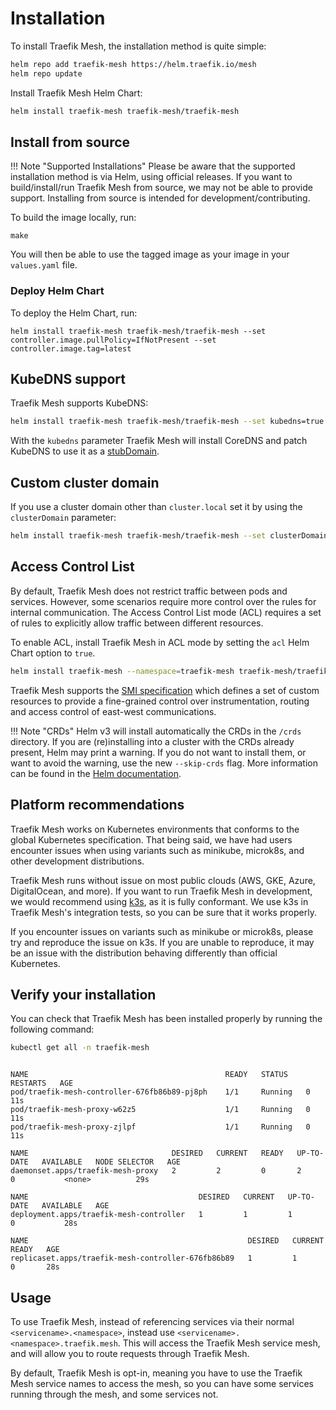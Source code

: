 # Installation

To install Traefik Mesh, the installation method is quite simple:

```bash
helm repo add traefik-mesh https://helm.traefik.io/mesh
helm repo update
```

Install Traefik Mesh Helm Chart:

```bash
helm install traefik-mesh traefik-mesh/traefik-mesh
```

## Install from source

!!! Note "Supported Installations"
    Please be aware that the supported installation method is via Helm, using official releases.
    If you want to build/install/run Traefik Mesh from source, we may not be able to provide support.
    Installing from source is intended for development/contributing.

To build the image locally, run:

```shell
make
```

You will then be able to use the tagged image as your image in your `values.yaml` file.

### Deploy Helm Chart

To deploy the Helm Chart, run:

```shell
helm install traefik-mesh traefik-mesh/traefik-mesh --set controller.image.pullPolicy=IfNotPresent --set controller.image.tag=latest
```

## KubeDNS support

Traefik Mesh supports KubeDNS:

```bash
helm install traefik-mesh traefik-mesh/traefik-mesh --set kubedns=true
```

With the `kubedns` parameter Traefik Mesh will install CoreDNS and patch KubeDNS to use it as a [stubDomain](https://v1-17.docs.kubernetes.io/docs/tasks/administer-cluster/dns-custom-nameservers/#example-stub-domain).

## Custom cluster domain

If you use a cluster domain other than `cluster.local` set it by using the `clusterDomain` parameter:

```bash
helm install traefik-mesh traefik-mesh/traefik-mesh --set clusterDomain=my.custom.domain.com
```

## Access Control List

By default, Traefik Mesh does not restrict traffic between pods and services. However, some scenarios require more control over the rules for internal communication.
The Access Control List mode (ACL) requires a set of rules to explicitly allow traffic between different resources.

To enable ACL, install Traefik Mesh in ACL mode by setting the `acl` Helm Chart option to `true`.

```bash
helm install traefik-mesh --namespace=traefik-mesh traefik-mesh/traefik-mesh --set acl=true
```

Traefik Mesh supports the [SMI specification](https://smi-spec.io/) which defines a set of custom resources
to provide a fine-grained control over instrumentation, routing and access control of east-west communications.

!!! Note "CRDs"
    Helm v3 will install automatically the CRDs in the `/crds` directory.
    If you are (re)installing into a cluster with the CRDs already present, Helm may print a warning.
    If you do not want to install them, or want to avoid the warning, use the new `--skip-crds` flag.
    More information can be found in the [Helm documentation](https://helm.sh/docs/chart_best_practices/custom_resource_definitions/#method-1-let-helm-do-it-for-you).

## Platform recommendations

Traefik Mesh works on Kubernetes environments that conforms to the global Kubernetes specification.
That being said, we have had users encounter issues when using variants such as minikube, microk8s,
and other development distributions.

Traefik Mesh runs without issue on most public clouds (AWS, GKE, Azure, DigitalOcean, and more).
If you want to run Traefik Mesh in development, we would recommend using [k3s](https://k3s.io/), as it is fully conformant.
We use k3s in Traefik Mesh's integration tests, so you can be sure that it works properly.

If you encounter issues on variants such as minikube or microk8s, please try and reproduce the issue on k3s.
If you are unable to reproduce, it may be an issue with the distribution behaving differently than official Kubernetes.

## Verify your installation

You can check that Traefik Mesh has been installed properly by running the following command:

```bash tab="Command"
kubectl get all -n traefik-mesh
```

```text tab="Expected Output"

NAME                                            READY   STATUS    RESTARTS   AGE
pod/traefik-mesh-controller-676fb86b89-pj8ph    1/1     Running   0          11s
pod/traefik-mesh-proxy-w62z5                    1/1     Running   0          11s
pod/traefik-mesh-proxy-zjlpf                    1/1     Running   0          11s

NAME                                DESIRED   CURRENT   READY   UP-TO-DATE   AVAILABLE   NODE SELECTOR   AGE
daemonset.apps/traefik-mesh-proxy   2         2         0       2            0           <none>          29s

NAME                                      DESIRED   CURRENT   UP-TO-DATE   AVAILABLE   AGE
deployment.apps/traefik-mesh-controller   1         1         1            0           28s

NAME                                                 DESIRED   CURRENT   READY   AGE
replicaset.apps/traefik-mesh-controller-676fb86b89   1         1         0       28s
```

## Usage

To use Traefik Mesh, instead of referencing services via their normal `<servicename>.<namespace>`, instead use `<servicename>.<namespace>.traefik.mesh`.
This will access the Traefik Mesh service mesh, and will allow you to route requests through Traefik Mesh.

By default, Traefik Mesh is opt-in, meaning you have to use the Traefik Mesh service names to access the mesh, so you can have some services running through the mesh, and some services not.
